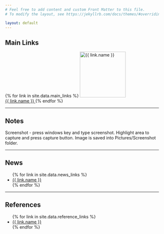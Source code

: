 ```yaml
---
# Feel free to add content and custom Front Matter to this file.
# To modify the layout, see https://jekyllrb.com/docs/themes/#overriding-theme-defaults

layout: default
---
```

<h2>Main Links</h2>
{% for link in site.data.main_links %}
  <span>
    <a href="{{ link.url }}" target="_new">
      <img alt="{{ link.name }}" src="{{ site.baseurl }}/assets/images/{{ link.img }}" width="150px", height="auto">
      <br>
      {{ link.name }}
    </a>
  </span>
{% endfor %}

<hr>

<h2>Notes</h2>
<p>
Screenshot - press windows key and type screenshot. Highlight area to capture and press capture button. Image is saved into Pictures/Screenshot folder.
</p>

<hr>

<h2>News</h2>
<ul>
{% for link in site.data.news_links %}
  <li>
    <a href="{{ link.url }}" target="_new">
      {{ link.name }}
    </a>
  </li>
{% endfor %}
</ul>

<hr>

<h2>References</h2>
<ul>
{% for link in site.data.reference_links %}
  <li>
    <a href="{{ link.url }}" target="_new">
      {{ link.name }}
    </a>
  </li>
{% endfor %}
</ul>

